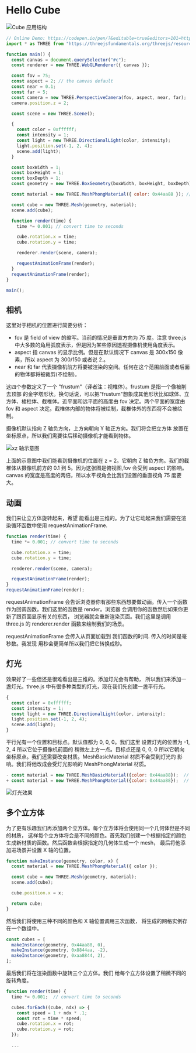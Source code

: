 # Hello Cube

![Cube 应用结构](https://s1.ax1x.com/2020/10/28/B1UFXR.md.png)

```js
// Online Demo: https://codepen.io/pen/?&editable=true&editors=101=https%3A%2F%2Fthreejsfundamentals.org%2F
import * as THREE from "https://threejsfundamentals.org/threejs/resources/threejs/r119/build/three.module.js";

function main() {
  const canvas = document.querySelector("#c");
  const renderer = new THREE.WebGLRenderer({ canvas });

  const fov = 75;
  const aspect = 2; // the canvas default
  const near = 0.1;
  const far = 5;
  const camera = new THREE.PerspectiveCamera(fov, aspect, near, far);
  camera.position.z = 2;

  const scene = new THREE.Scene();

  {
    const color = 0xffffff;
    const intensity = 1;
    const light = new THREE.DirectionalLight(color, intensity);
    light.position.set(-1, 2, 4);
    scene.add(light);
  }

  const boxWidth = 1;
  const boxHeight = 1;
  const boxDepth = 1;
  const geometry = new THREE.BoxGeometry(boxWidth, boxHeight, boxDepth);

  const material = new THREE.MeshPhongMaterial({ color: 0x44aa88 }); // greenish blue

  const cube = new THREE.Mesh(geometry, material);
  scene.add(cube);

  function render(time) {
    time *= 0.001; // convert time to seconds

    cube.rotation.x = time;
    cube.rotation.y = time;

    renderer.render(scene, camera);

    requestAnimationFrame(render);
  }
  requestAnimationFrame(render);
}

main();
```

## 相机

这里对于相机的位置进行简要分析：

- fov 是 field of view 的缩写。当前的情况是垂直方向为 75 度。注意 three.js 中大多数的角用弧度表示，但是因为某些原因透视摄像机使用角度表示。
- aspect 指 canvas 的显示比例。但是在默认情况下 canvas 是 300x150 像素，所以 aspect 为 300/150 或者说 2.。
- near 和 far 代表摄像机前方将要被渲染的空间。任何在这个范围前面或者后面的物体都将被裁剪(不绘制)。

这四个参数定义了一个 "frustum"（译者注：视椎体）。frustum 是指一个像被削去顶部 的金字塔形状。换句话说，可以把"frustum"想象成其他形状比如球体、立方体、棱柱体、截椎体。近平面和远平面的高度由 fov 决定。两个平面的宽度由 fov 和 aspect 决定。截椎体内部的物体将被绘制，截椎体外的东西将不会被绘制。

摄像机默认指向 Z 轴负方向，上方向朝向 Y 轴正方向。我们将会把立方体 放置在坐标原点，所以我们需要往后移动摄像机才能看到物体。

![xz 轴示意图](https://s1.ax1x.com/2020/10/28/B1BRXQ.png)

上面的示意图中我们能看到摄像机的位置在 z = 2。它朝向 Z 轴负方向。我们的截椎体从摄像机前方的 0.1 到 5。因为这张图是俯视图,fov 会受到 aspect 的影响。canvas 的宽度是高度的两倍，所以水平视角会比我们设置的垂直视角 75 度要大。

## 动画

我们来让立方体旋转起来，希望 能看出是三维的。为了让它动起来我们需要在渲染循环函数中使用 requestAnimationFrame.

```js
function render(time) {
  time *= 0.001; // convert time to seconds

  cube.rotation.x = time;
  cube.rotation.y = time;

  renderer.render(scene, camera);

  requestAnimationFrame(render);
}
requestAnimationFrame(render);
```

requestAnimationFrame 会告诉浏览器你有那些东西想要做动画。传入一个函数作为回调函数。我们这里的函数是 render。浏览器 会调用你的函数然后如果你更新了跟页面显示有关的东西， 浏览器就会重新渲染页面。我们这里是调用 three.js 的 renderer.render 函数来绘制我们的场景。

requestAnimationFrame 会传入从页面加载到 我们函数的时间. 传入的时间是毫秒数。我发现 用秒会更简单所以我们把它转换成秒。

## 灯光

效果好了一些但还是很难看出是三维的。添加灯光会有帮助， 所以我们来添加一盏灯光。three.js 中有很多种类型的灯光，现在我们先创建一盏平行光。

```js
{
  const color = 0xffffff;
  const intensity = 1;
  const light = new THREE.DirectionalLight(color, intensity);
  light.position.set(-1, 2, 4);
  scene.add(light);
}
```

平行光有一个位置和目标点。默认值都为 0, 0, 0。我们这里 设置灯光的位置为 -1, 2, 4 所以它位于摄像机前面的 稍微左上方一点。目标点还是 0, 0, 0 所以它朝向 坐标原点。我们还需要改变材质。MeshBasicMaterial 材质不会受到灯光的 影响。我们将他改成会受灯光影响的 MeshPhongMaterial 材质。

```js
- const material = new THREE.MeshBasicMaterial({color: 0x44aa88});  // greenish blue
+ const material = new THREE.MeshPhongMaterial({color: 0x44aa88});  // greenish blue
```

![灯光效果](https://s1.ax1x.com/2020/10/28/B1DjxS.png)

## 多个立方体

为了更有乐趣我们再添加两个立方体。每个立方体将会使用同一个几何体但是不同的材质， 这样每个立方体将会是不同的颜色。首先我们创建一个根据指定的颜色生成新材质的函数。然后函数会根据指定的几何体生成一个 mesh， 最后将他添加进场景并设置 X 轴的位置。

```js
function makeInstance(geometry, color, x) {
  const material = new THREE.MeshPhongMaterial({ color });

  const cube = new THREE.Mesh(geometry, material);
  scene.add(cube);

  cube.position.x = x;

  return cube;
}
```

然后我们将使用三种不同的颜色和 X 轴位置调用三次函数， 将生成的网格实例存在一个数组中。

```js
const cubes = [
  makeInstance(geometry, 0x44aa88, 0),
  makeInstance(geometry, 0x8844aa, -2),
  makeInstance(geometry, 0xaa8844, 2),
];
```

最后我们将在渲染函数中旋转三个立方体。我们 给每个立方体设置了稍微不同的旋转角度。

```js
function render(time) {
  time *= 0.001;  // convert time to seconds

  cubes.forEach((cube, ndx) => {
    const speed = 1 + ndx * .1;
    const rot = time * speed;
    cube.rotation.x = rot;
    cube.rotation.y = rot;
  });

  ...
```
